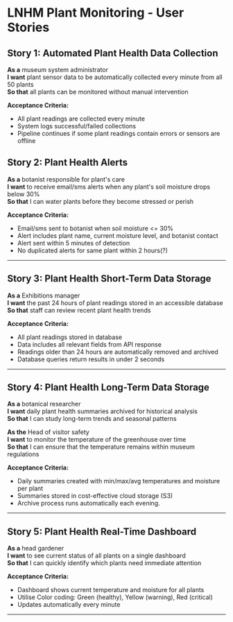 # LNHM Plant Monitoring - User Stories

## Story 1: Automated Plant Health Data Collection
**As a** museum system administrator  
**I want** plant sensor data to be automatically collected every minute from all 50 plants  
**So that** all plants can be monitored without manual intervention

**Acceptance Criteria:**
- All plant readings are collected every minute
- System logs successful/failed collections
- Pipeline continues if some plant readings contain errors or sensors are offline


## Story 2: Plant Health Alerts
**As a** botanist responsible for plant's care  
**I want** to receive email/sms alerts when any plant's soil moisture drops below 30%  
**So that** I can water plants before they become stressed or perish  

**Acceptance Criteria:**
- Email/sms sent to botanist when soil moisture <= 30%
- Alert includes plant name, current moisture level, and botanist contact
- Alert sent within 5 minutes of detection
- No duplicated alerts for same plant within 2 hours(?)

------

## Story 3: Plant Health Short-Term Data Storage
**As a** Exhibitions manager  
**I want** the past 24 hours of plant readings stored in an accessible database  
**So that** staff can review recent plant health trends   

**Acceptance Criteria:**
- All plant readings stored in database
- Data includes all relevant fields from API response 
- Readings older than 24 hours are automatically removed and archived
- Database queries return results in under 2 seconds
---

## Story 4: Plant Health Long-Term Data Storage
**As a** botanical researcher  
**I want** daily plant health summaries archived for historical analysis  
**So that** I can study long-term trends and seasonal patterns 

**As the** Head of visitor safety  
**I want** to monitor the temperature of the greenhouse over time  
**So that** I can ensure that the temperature remains within museum regulations

**Acceptance Criteria:**
- Daily summaries created with min/max/avg temperatures and moisture per plant
- Summaries stored in cost-effective cloud storage (S3)
- Archive process runs automatically each evening.
---

## Story 5: Plant Health Real-Time Dashboard
**As a** head gardener  
**I want** to see current status of all plants on a single dashboard  
**So that** I can quickly identify which plants need immediate attention  

**Acceptance Criteria:**
- Dashboard shows current temperature and moisture for all plants
- Utilise Color coding: Green (healthy), Yellow (warning), Red (critical)
- Updates automatically every minute

---

